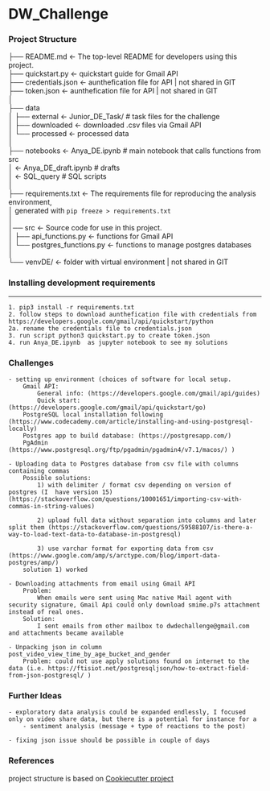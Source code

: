 # DW_Challenge


### Project Structure

├── README.md          <- The top-level README for developers using this project.           
├── quickstart.py      <- quickstart guide for Gmail API                                    
├── credentials.json   <- aunthefication file for  API | not shared in GIT                  
├── token.json         <- aunthefication file for  API | not shared in GIT  
│                                                                                           
├── data                                                                                    
│   ├── external       <- Junior_DE_Task/    # task files for the challenge                
│   ├── downloaded     <- downloaded .csv files via Gmail API                                   
│   └── processed      <- processed data                      
│                                                                                           
├── notebooks          <- Anya_DE.ipynb         # main notebook that calls functions from src    
│                      <- Anya_DE_draft.ipynb   # drafts                                    
│                      <- SQL_query             # SQL scripts                               
│                                                                                           
├── requirements.txt   <- The requirements file for reproducing the analysis environment,   
│                         generated with `pip freeze > requirements.txt`                    
│                                                                                           
│── src                <- Source code for use in this project.                              
│   ├── api_functions.py           <-  functions for Gmail API                              
│   └── postgres_functions.py      <-  functions to manage postgres databases  
│                                                                                           
└── venvDE/            <- folder with virtual environment | not shared in GIT                 

### Installing development requirements
------------

    1. pip3 install -r requirements.txt
    2. follow steps to download aunthefication file with credentials from  https://developers.google.com/gmail/api/quickstart/python
    2a. rename the credentials file to credentials.json
    3. run script python3 quickstart.py to create token.json
    4. run Anya_DE.ipynb  as jupyter notebook to see my solutions 

### Challenges
    - setting up environment (choices of software for local setup. 
        Gmail API: 
            General info: (https://developers.google.com/gmail/api/guides) 
            Quick start: (https://developers.google.com/gmail/api/quickstart/go) 
        PostgreSQL local installation following (https://www.codecademy.com/article/installing-and-using-postgresql-locally) 
        Postgres app to build database: (https://postgresapp.com/) 
        PgAdmin (https://www.postgresql.org/ftp/pgadmin/pgadmin4/v7.1/macos/) )

    - Uploading data to Postgres database from csv file with columns containing commas
        Possible solutions: 
            1) with delimiter / format csv depending on version of postgres (I  have version 15) (https://stackoverflow.com/questions/10001651/importing-csv-with-commas-in-string-values) 

            2) upload full data without separation into columns and later split them (https://stackoverflow.com/questions/59588107/is-there-a-way-to-load-text-data-to-database-in-postgresql)

            3) use varchar format for exporting data from csv (https://www.google.com/amp/s/arctype.com/blog/import-data-postgres/amp/)
        solution 1) worked
    
    - Downloading attachments from email using Gmail API
        Problem: 
            When emails were sent using Mac native Mail agent with security signature, Gmail Api could only download smime.p7s attachment instead of real ones.
        Solution: 
            I sent emails from other mailbox to dwdechallenge@gmail.com and attachments became available

    - Unpacking json in column post_video_view_time_by_age_bucket_and_gender
        Problem: could not use apply solutions found on internet to the data (i.e. https://ftisiot.net/postgresqljson/how-to-extract-field-from-json-postgresql/ )

### Further Ideas
    - exploratory data analysis could be expanded endlessly, I focused only on video share data, but there is a potential for instance for a 
        - sentiment analysis (message + type of reactions to the post)

    - fixing json issue should be possible in couple of days

### References

project structure is based on [Cookiecutter project](http://drivendata.github.io/cookiecutter-data-science/)